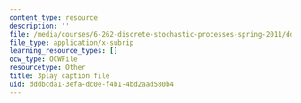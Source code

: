 ```yaml
---
content_type: resource
description: ''
file: /media/courses/6-262-discrete-stochastic-processes-spring-2011/dddbcda13efadc0ef4b14bd2aad580b4_ct0QGoi3n4Q.srt
file_type: application/x-subrip
learning_resource_types: []
ocw_type: OCWFile
resourcetype: Other
title: 3play caption file
uid: dddbcda1-3efa-dc0e-f4b1-4bd2aad580b4
---
```

